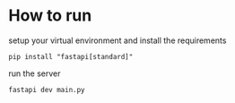 # How to run
setup your virtual environment and install the requirements
```shell
pip install "fastapi[standard]"
```

run the server
```shell
fastapi dev main.py
```